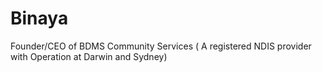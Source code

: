 # Binaya
Founder/CEO of BDMS Community Services ( A registered NDIS provider with Operation at Darwin and Sydney)
